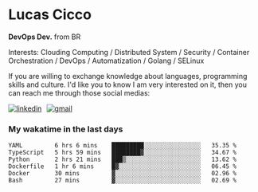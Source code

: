 # Lucas Cicco

**DevOps Dev.** from BR

Interests: Clouding Computing / Distributed System / Security / Container Orchestration / DevOps / Automatization / Golang / SELinux

If you are willing to exchange knowledge about languages, programming skills and culture. I'd like you to know I am very interested on it, then you can reach me through those social medias:

<div style="display: flex; align-items: center; gap: 10px;">
  <a href="https://www.linkedin.com/in/lucas-vitor-de-cicco" target="_blank">
    <img
      src="https://img.shields.io/badge/-LinkedIn-%230077B5?style=for-the-badge&logo=linkedin&logoColor=white"
      alt="linkedin"
      target="_blank" 
    />
  </a>
  <a href="mailto:lucasvitorx1@gmail.com">
      <img
        src="https://img.shields.io/badge/-Gmail-%23333?style=for-the-badge&logo=gmail&logoColor=white"
        alt="gmail"
        target="_blank"
      />
  </a>
</div>

### My wakatime in the last days

<!--START_SECTION:waka-->

```text
YAML         6 hrs 6 mins    █████████░░░░░░░░░░░░░░░░   35.35 %
TypeScript   5 hrs 59 mins   ████████▓░░░░░░░░░░░░░░░░   34.67 %
Python       2 hrs 21 mins   ███▒░░░░░░░░░░░░░░░░░░░░░   13.62 %
Dockerfile   1 hr 6 mins     █▓░░░░░░░░░░░░░░░░░░░░░░░   06.45 %
Docker       30 mins         ▓░░░░░░░░░░░░░░░░░░░░░░░░   02.96 %
Bash         27 mins         ▓░░░░░░░░░░░░░░░░░░░░░░░░   02.69 %
```

<!--END_SECTION:waka-->
